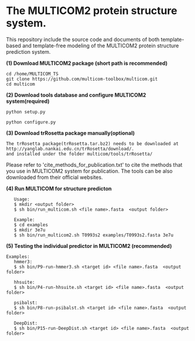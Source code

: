 # The MULTICOM2 protein structure system. 
This repository include the source code and documents of both template-based and template-free modeling of the MULTICOM2 protein structure prediction system.

**(1) Download MULTICOM2 package (short path is recommended)**

```
cd /home/MULTICOM_TS
git clone https://github.com/multicom-toolbox/multicom.git
cd multicom
```

**(2) Download tools database and configure MULTICOM2 system(required)**

```
python setup.py

python configure.py

```

**(3) Download trRosetta package manually(optional)**

```
The trRosetta package(trRosetta.tar.bz2) needs to be downloaded at  http://yanglab.nankai.edu.cn/trRosetta/download/.
and installed under the folder multicom/tools/trRosetta/
```

Please refer to 'cite_methods_for_publication.txt' to cite the methods that you use in MULTICOM2 system for publication. The tools can be also downloaded from their official websites.

**(4) Run MULTICOM for structure predicton**

```
   Usage:
   $ mkdir <output folder>
   $ sh bin/run_multicom.sh <file name>.fasta  <output folder>

   Example:
   $ cd examples
   $ mkdir 3e7u
   $ sh bin/run_multicom2.sh T0993s2 examples/T0993s2.fasta 3e7u
```

**(5) Testing the individual predictor in MULTICOM2 (recommended)**
```
Examples:
   hmmer3:
   $ sh bin/P9-run-hmmer3.sh <target id> <file name>.fasta  <output folder>

   hhsuite:
   $ sh bin/P4-run-hhsuite.sh <target id> <file name>.fasta  <output folder>

   psibalst:
   $ sh bin/P8-run-psibalst.sh <target id> <file name>.fasta  <output folder>

   DeepDist:
   $ sh bin/P15-run-DeepDist.sh <target id> <file name>.fasta  <output folder>

```